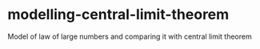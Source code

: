 # modelling-central-limit-theorem
Model of law of large numbers and comparing it with central limit theorem
